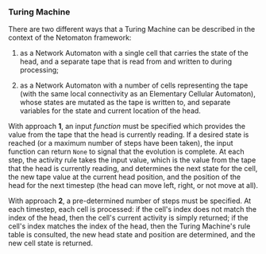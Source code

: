 ### Turing Machine

There are two different ways that a Turing Machine can be described in
the context of the Netomaton framework:

1. as a Network Automaton with a single cell that carries
the state of the head, and a separate tape that is read from and written
to during processing;

2. as a Network Automaton with a number of cells representing the tape
(with the same local connectivity as an Elementary Cellular Automaton),
whose states are mutated as the tape is written to, and separate
variables for the state and current location of the head.

With approach **1**, an input _function_ must be specified which
provides the value from the tape that the head is currently reading. If
a desired state is reached (or a maximum number of steps have been
taken), the input function can return `None` to signal that the
evolution is complete. At each step, the activity rule takes the input
value, which is the value from the tape that the head is currently
reading, and determines the next state for the cell, the new tape value
at the current head position, and the position of the head for the next
timestep (the head can move left, right, or not move at all).

With approach **2**, a pre-determined number of steps must be specified.
At each timestep, each cell is processed: if the cell's index does not
match the index of the head, then the cell's current activity is simply
returned; if the cell's index matches the index of the head, then the
Turing Machine's rule table is consulted, the new head state and
position are determined, and the new cell state is returned.